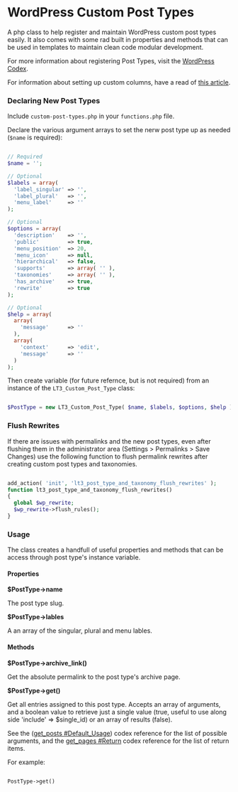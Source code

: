 # WordPress Custom Post Types

A php class to help register and maintain WordPress custom post types easily. It also comes with some rad built in properties and methods that can be used in templates to maintain clean code modular development.

For more information about registering Post Types, visit the [WordPress Codex](http://codex.wordpress.org/Function_Reference/register_post_type).

For information about setting up custom columns, have a read of [this article](http://tareq.wedevs.com/2011/07/add-your-custom-columns-to-wordpress-admin-panel-tables/).

### Declaring New Post Types

Include `custom-post-types.php` in your `functions.php` file.

Declare the various argument arrays to set the nerw post type up as needed (`$name` is required):

```PHP

// Required
$name = '';

// Optional
$labels = array(
  'label_singular' => '',
  'label_plural'   => '',
  'menu_label'     => ''
);

// Optional
$options = array(
  'description'    => '',
  'public'         => true,
  'menu_position'  => 20,
  'menu_icon'      => null,
  'hierarchical'   => false,
  'supports'       => array( '' ),
  'taxonomies'     => array( '' ),
  'has_archive'    => true,
  'rewrite'        => true
);

// Optional
$help = array(
  array(
    'message'      => ''
  ),
  array(
    'context'      => 'edit',
    'message'      => ''
  )
);

```
Then create variable (for future refernce, but is not required) from an instance of the `LT3_Custom_Post_Type` class:

```PHP

$PostType = new LT3_Custom_Post_Type( $name, $labels, $options, $help );

```

### Flush Rewrites

If there are issues with permalinks and the new post types, even after flushing them in the administrator area (Settings > Permalinks > Save Changes) use the following function to flush permalink rewrites after creating custom post types and taxonomies.

```PHP

add_action( 'init', 'lt3_post_type_and_taxonomy_flush_rewrites' );
function lt3_post_type_and_taxonomy_flush_rewrites()
{
  global $wp_rewrite;
  $wp_rewrite->flush_rules();
}

```
### Usage

The class creates a handfull of useful properties and methods that can be access through post type's instance variable.

#### Properties

**$PostType->name**

The post type slug.

**$PostType->lables**

A an array of the singular, plural and menu lables.

#### Methods

**$PostType->archive_link()**

Get the absolute permalink to the post type's archive page.

**$PostType->get()**

Get all entries assigned to this post type. Accepts an array of arguments, and a boolean value to retrieve just a single value (true, useful to use along side 'include' => $single_id) or an array of results (false).

See the ([get_posts #Default_Usage](http://codex.wordpress.org/Template_Tags/get_posts#Default_Usage)) codex reference for the list of possible arguments, and the [get_pages #Return](http://codex.wordpress.org/Function_Reference/get_pages#Return) codex reference for the list of return items.

For example:

```PHP

PostType->get()

```





